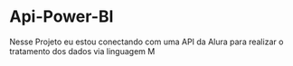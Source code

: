 # Api-Power-BI
Nesse Projeto eu estou conectando com uma API da Alura para realizar o tratamento dos dados via linguagem M
